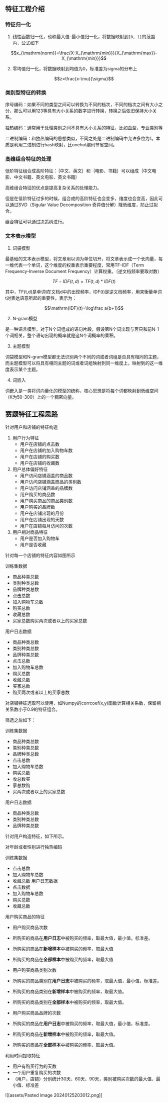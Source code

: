 ## 特征工程介绍

### 特征归一化

1. 线性函数归一化，也称最大值-最小值归一化，将数据映射到`[0, 1]`的范围内，公式如下

$$x_{\mathrm{norm}}=\frac{X-X_{\mathrm{min}}}{X_{\mathrm{max}}-X_{\mathrm{min}}}$$

2. 零均值归一化，将数据映射到均值为0，标准差为sigma的分布上

$$z=\frac{x-\mu}{\sigma}$$

### 类别型特征的转换

序号编码：如果不同的类型之间可以转换为不同的档次，不同的档次之间有大小之分，那么可以用123等具有大小关系的数字进行转换，转换之后依旧保持大小关系。

独热编码：通常用于处理类别之间不具有大小关系的特征，比如血型，专业类别等

二进制编码：和独热编码的思想类似，不同之处是二进制编码中允许多位为1。本质是利用二进制进行hash映射，比onehot编码节省空间。

### 高维组合特征的处理

低阶特征组合成高阶特征：｛中文、英文｝和｛电影、书籍｝可以组成｛中文电影、中文书籍、英文电影、英文书籍｝

高维组合特征的优点是提高复杂关系的处理能力。

但是在低阶特征过多的时候，组合成的高阶特征也会变多，维度也会变高，因此可以通过SVD（Sigular Value Decomposition 奇异值分解）降低维度，防止过拟合。

组合特征可以通过决策树进行。

### 文本表示模型

1. 词袋模型

最基础的文本表示模型，将文章用以词为单位切开，将文章表示成一个长向量，每一维代表一个单词，这个维度的权重表示重要程度，常用TF-IDF（Term Frequency-Inverse Document Frequency）计算权重。（逆文档频率要取对数）

$$TF-IDF(t,d)=TF(t,d)*IDF(t)$$

其中，TF(t,d)是单词t在文档d中的出现频率，IDF(t)是逆文档频率，用来衡量单词t对表达语意所起的重要性，表示为：

$$\mathrm{IDF}(t)=\log\frac a{b+1}$$

2. N-gram模型

是一种语言模型，对于N个词组成的语句片段，假设第N个词出现与否只和前N-1个词相关，整个语句出现的概率就是这N个词概率的乘积。

3. 主题模型

词袋模型和N-gram模型都无法识别两个不同的词或者词组是否具有相同的主题，而主题模型可以将具有相同主题的词或者词组映射到同一维度上，映射到的这一维度表示某个主题。

4. 词嵌入

词嵌入是一类将词向量化的模型的统称，核心思想是将每个词都映射到低维空间（K为50-300）上的一个稠密向量。


## 赛题特征工程思路

针对用户和店铺的特征构造

1. 用户行为特征
	- 用户在店铺的点击数
	- 用户在店铺的加入购物车数
	- 用户在店铺的购买数
	- 用户在店铺的收藏数
2. 用户总体偏好特征
	- 用户访问店铺涵盖的商品数
	- 用户访问店铺涵盖商品的类别数
	- 用户访问店铺涵盖的品牌数
	- 用户购买的商品数
	- 用户购买商品的商品类别数
	- 用户购买的品牌数
	- 用户在店铺出现的月份
	- 用户在店铺出现的天数
	- 用户在店铺每月访问的次数
3. 用户相对商品特征
	- 用户是否加入购物车
	- 用户是否收藏

针对每一个店铺的特征内容如图所示

训练集数据
- 商品种类总数
- 类别种类总数
- 品牌种类总数
- 点击总数
- 加入购物车总数
- 购买总数
- 收藏总数
- 买家总数购买两次或者以上的买家总数

用户日志数据
- 商品种类总数
- 类别种类总数
- 品牌种类总数
- 点击总数
- 加入购物车总数
- 购买总数
- 收藏总数
- 买家总数
- 购买两次或者以上的买家总数

对店铺特征选取可以使用，如Numpy的corrcoef(x,y)函数计算相关系数，保留相关系数小于0.9的特征组合。

筛选之后如下：

训练集数据
- 商品种类总数
- 类别种类总数
- 品牌种类总数
- 点击总数
- 加入购物车总数
- 购买总数
- 收总数买
- 家总数购
- 买两次或者以上的买家总数

用户日志数据
- 商品种类总数
- 类别种类总数
- 品牌种类总数

针对用户构造特征，如下所示。

对年龄或者性别进行独热编码

训练集数据
- 点击总数
- 加入购物车总数
- 收藏总数
用户日志数据
- 点击数据
- 加入购物车总数
- 购买总数
- 收藏总数

用户购买商品的特征
- 用户购买商品次数
- 所购买的商品在**用户日志**中被购买的频率，取最大值，最小值，标准差。
- 所购买的商品在**新增样本**中被购买的频率，取最大值
- 所购买的商品在**全部样本**中被购买的频率，取最大值

- 用户购买商品类别次数
- 所购买的商品类别在**用户日志**中被购买的频率，取最大值，最小值，标准差。
- 所购买的商品类别在**新增样本**中被购买的频率，取最大值。
- 所购买的商品类别在**全部样本**中被购买的频率，取最大值。

- 用户购买商品品牌的次数
- 所购买的商品在**用户日志**中被购买的频率，取最大值，最小值，标准差。
- 所购买的商品在**新增样本**中被购买的频率，取最大值。
- 所购买的商品在**全部样本**中被购买的频率，取最大值。

利用时间提取特征
- 用户有购买行为的天数
- 一个用户重复购买的次数
- （用户，店铺）分别统计30天、60天、90天，类别被购买次数的最大值、最小值、标准差

![[assets/Pasted image 20240125203012.png]]

